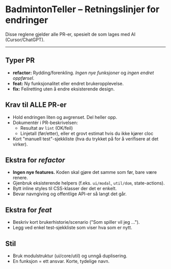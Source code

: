 # BadmintonTeller – Retningslinjer for endringer

Disse reglene gjelder alle PR-er, spesielt de som lages med AI (Cursor/ChatGPT).

----------------------------------------
## Typer PR
- **refactor:** Rydding/forenkling. *Ingen nye funksjoner* og *ingen endret oppførsel*.
- **feat:** Ny funksjonalitet eller endret brukeropplevelse.
- **fix:** Feilretting uten å endre eksisterende design.

## Krav til ALLE PR-er
- Hold endringen liten og avgrenset. Del heller opp.
- Dokumentér i PR-beskrivelsen:
  - Resultat av `lint` (OK/feil)
  - Linjetall (før/etter), eller et grovt estimat hvis du ikke kjører cloc
- Kort "manuell test"-sjekkliste (hva du trykket på for å verifisere at det virker).

## Ekstra for *refactor*
- **Ingen nye features.** Koden skal gjøre det samme som før, bare være renere.
- Gjenbruk eksisterende helpers (f.eks. `ui/modal`, `util/dom`, state-actions).
- Bytt inline styles til CSS-klasser der det er enkelt.
- Bevar navngiving og offentlige API-er så langt det går.

## Ekstra for *feat*
- Beskriv kort brukerhistorie/scenario ("Som spiller vil jeg …").
- Legg ved enkel test-sjekkliste som viser hva som er nytt.

## Stil
- Bruk modulstruktur (ui/core/util) og unngå duplisering.
- En funksjon = ett ansvar. Korte, tydelige navn.
